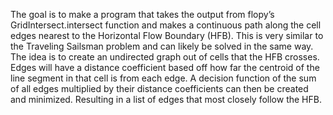 The goal is to make a program that takes the output from flopy’s GridIntersect.intersect function and makes a continuous path along the cell edges nearest to the Horizontal Flow Boundary (HFB). This is very similar to the Traveling Sailsman problem and can likely be solved in the same way. The idea is to create an undirected graph out of cells that the HFB crosses. Edges will have a distance coefficient based off how far the centroid of the line segment in that cell is from each edge. A decision function of the sum of all edges multiplied by their distance coefficients can then be created and minimized. Resulting in a list of edges that most closely follow the HFB. 
